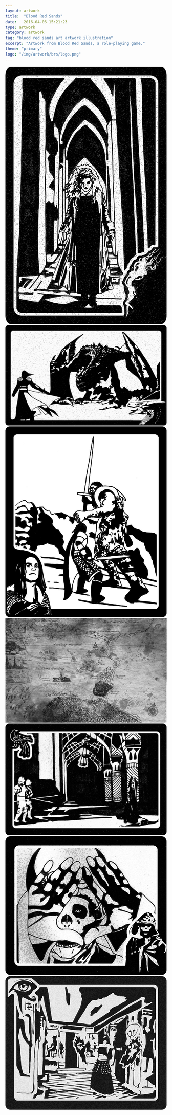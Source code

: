 ```yaml
---
layout: artwork
title:  "Blood Red Sands"
date:   2016-04-06 15:21:23
type: artwork
category: artwork
tag: "blood red sands art artwork illustration"
excerpt: "Artwork from Blood Red Sands, a role-playing game."
theme: "primary"
logo: "/img/artwork/brs/logo.png"
---
```

<div class="image-container">
	<div class="wrapper">
		<section class="artwork">
			<img src="/img/artwork/brs/corridor.jpg" alt="Dangerous Corridor"/>		
		</section>
		<section class="artwork">
			<img src="/img/artwork/brs/dragonSlayer.jpg" alt="The Dragon Slayer"/>		
		</section>
		<section class="artwork">
			<img src="/img/artwork/brs/frostGiant.jpg" alt="Frost Giant"/>		
		</section>
		<section class="artwork">
			<img src="/img/artwork/brs/map.jpg" alt="Blood Red Sands Map"/>		
		</section>
		<section class="artwork">
			<img src="/img/artwork/brs/mosque.jpg" alt="Murder in the Mosque"/>		
		</section>
		<section class="artwork">
			<img src="/img/artwork/brs/necromancer.jpg" alt="The Necromancer"/>		
		</section>
		<section class="artwork">
			<img src="/img/artwork/brs/tomb.jpg" alt="Waking in the Tomb"/>		
		</section>
	</div>
</div>